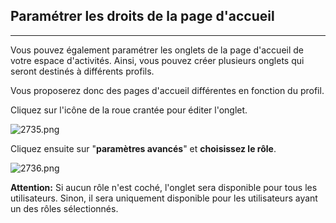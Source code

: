 ## Paramétrer les droits de la page d'accueil
---

Vous pouvez également paramétrer les onglets de la page d'accueil de votre espace d'activités. Ainsi, vous pouvez créer plusieurs onglets qui seront destinés à différents profils.

Vous proposerez donc des pages d'accueil différentes en fonction du profil.

Cliquez sur l'icône de la roue crantée pour éditer l'onglet.

![2735.png](http://www.claroline.net/uploads/custom/images/2735.png)

Cliquez ensuite sur "**paramètres avancés**" et **choisissez le rôle**.

![2736.png](http://www.claroline.net/uploads/custom/images/2736.png)

**Attention:** Si aucun rôle n'est coché, l'onglet sera disponible pour tous les utilisateurs. Sinon, il sera uniquement disponible pour les utilisateurs ayant un des rôles sélectionnés.



